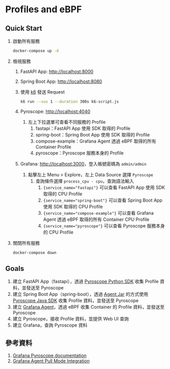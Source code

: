# Profiles and eBPF

## Quick Start

1. 啟動所有服務

    ```bash
    docker-compose up -d
    ```

2. 檢視服務
   1. FastAPI App: [http://localhost:8000](http://localhost:8000)
   2. Spring Boot App: [http://localhost:8080](http://localhost:8080)
   3. 使用 [k6](https://k6.io/) 發送 Request

        ```bash
        k6 run --vus 1 --duration 300s k6-script.js
        ```

   4. Pyroscope: [http://localhost:4040](http://localhost:4040)
      1. 左上下拉選單可查看不同服務的 Profile
         1. fastapi：FastAPI App 使用 SDK 取得的 Profile
         2. spring-boot：Spring Boot App 使用 SDK 取得的 Profile
         3. compose-example：Grafana Agent 透過 eBPF 取得的所有 Container Profile
         4. pyroscope：Pyroscope 服務本身的 Profile
   5. Grafana: [http://localhost:3000](http://localhost:3000)，登入帳號密碼為 `admin/admin`
      1. 點擊左上 Menu > Explore，左上 Data Source 選擇 `Pyroscope`
         1. 查詢條件選擇 `process_cpu - cpu`，查詢語法輸入
            1. `{service_name="fastapi"}` 可以查看 FastAPI App 使用 SDK 取得的 CPU Profile
            2. `{service_name="spring-boot"}` 可以查看 Spring Boot App 使用 SDK 取得的 CPU Profile
            3. `{service_name="compose-example"}` 可以查看 Grafana Agent 透過 eBPF 取得的所有 Container CPU Profile
            4. `{service_name="pyroscope"}` 可以查看 Pyroscope 服務本身的 CPU Profile
3. 關閉所有服務

    ```bash
    docker-compose down
    ```

## Goals

1. 建立 FastAPI App（fastapi），透過 [Pyroscope Python SDK](https://github.com/grafana/pyroscope/tree/main) 收集 Profile 資料，並發送至 Pyroscope
2. 建立 Spring Boot App（spring-boot），透過 [Agent Jar](https://grafana.com/docs/pyroscope/next/configure-client/language-sdks/java/#start-pyroscope-as-javaagent) 的方式使用 [Pyroscope Java SDK](https://github.com/grafana/pyroscope-java) 收集 Profile 資料，並發送至 Pyroscope
3. 建立 [Grafana Agent](https://grafana.com/oss/agent/)，透過 eBPF 收集 Container 的 Profile 資料，並發送至 Pyroscope
4. 建立 Pyroscope，接收 Profile 資料，並提供 Web UI 查詢
5. 建立 Grafana，查詢 Pyroscope 資料

## 參考資料

1. [Grafana Pyroscope documentation](https://grafana.com/docs/pyroscope/latest/)
2. [Grafana Agent Pull Mode Integration](https://github.com/grafana/pyroscope/tree/main/examples/grafana-agent)
